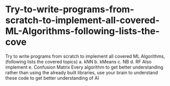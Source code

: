 # Try-to-write-programs-from-scratch-to-implement-all-covered-ML-Algorithms-following-lists-the-cove
Try to write programs from scratch to implement all covered ML Algorithms, (following lists the covered topics) a. kNN b. kMeans c. NB d. RF Also implement e. Confusion Matrix
Every algorithm to get better understanding rather than using the already built libraries, use your brain to understand these code to get better understanding of AI

